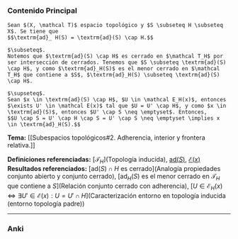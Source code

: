 ### Contenido Principal

```ad-proposition
Sean $(X, \mathcal T)$ espacio topológico y $S \subseteq H \subseteq X$. Se tiene que
$$\textrm{ad}_ H(S) = \textrm{ad}(S) \cap H.$$
```

```ad-proof
$\subseteq$.
Notemos que $\textrm{ad}(S) \cap H$ es cerrado en $\mathcal T_H$ por ser intersección de cerrados. Tenemos que $S \subseteq \textrm{ad}(S) \cap H$, y como $\textrm{ad}_H(S)$ es el menor cerrado en $\mathcal T_H$ que contiene a $S$, $\textrm{ad}_H(S) \subseteq \textrm{ad}(S) \cap H$.

$\supseteq$.
Sean $x \in \textrm{ad}(S) \cap H$, $U \in \mathcal E_H(x)$, entonces $\exists U' \in \mathcal E(x)$ tal que $U = U' \cap H$, y como $x \in \textrm{ad}(S)$, entonces $U' \cap S \neq \emptyset$. Entonces,
$$U \cap S = U' \cap H \cap S = U' \cap S \neq \emptyset \implies x \in \textrm{ad}_H(S).$$
```

**Tema:** [[Subespacios topológicos#2. Adherencia, interior y frontera relativa.]]

**Definiciones referenciadas:** [$\mathcal T_H$](Topología inducida), [$\textrm{ad}(S)$](Adherencia), [$\mathcal E(x)$](Entorno)
**Resultados referenciados:** [$\textrm{ad}(S) \cap H$ es cerrado](Analogía propiedades conjunto abierto y conjunto cerrado), [$\textrm{ad}_ H(S)$ es el menor cerrado en $\mathcal T_H$ que contiene a $S$](Relación conjunto cerrado con adherencia), [$U \in \mathcal E_H(x) \iff \exists U' \in \mathcal E(x) : U = U' \cap H$](Caracterización entorno en topología inducida (entorno topología padre))

---
### Anki
